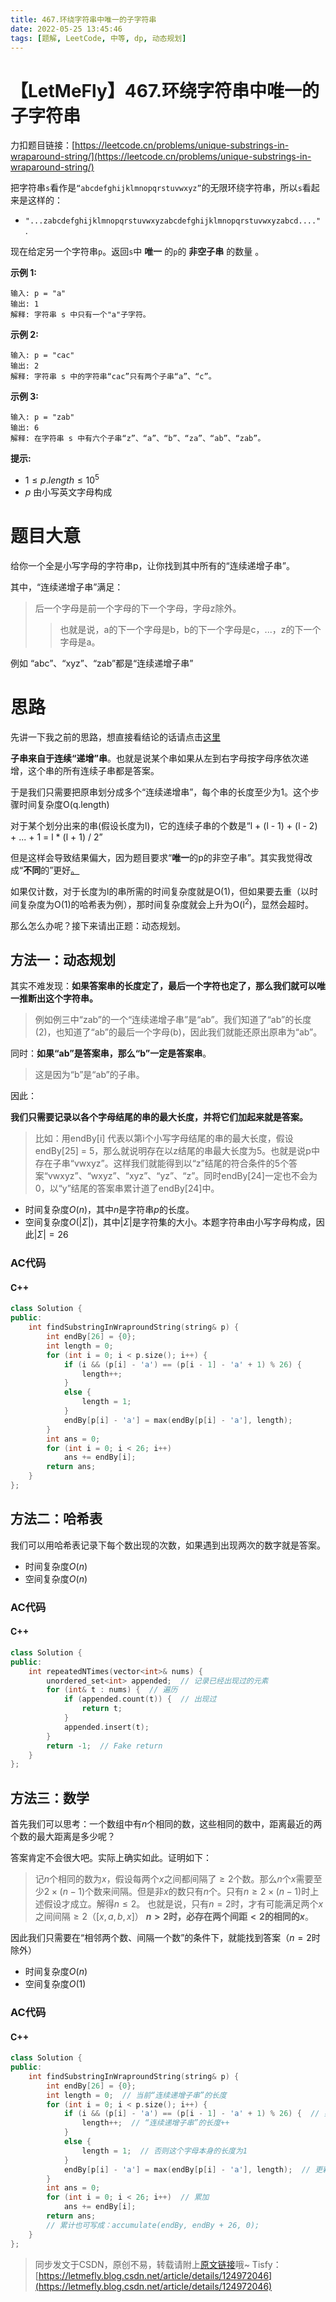 ```yaml
---
title: 467.环绕字符串中唯一的子字符串
date: 2022-05-25 13:45:46
tags: [题解, LeetCode, 中等, dp, 动态规划]
---
```


# 【LetMeFly】467.环绕字符串中唯一的子字符串

力扣题目链接：[https://leetcode.cn/problems/unique-substrings-in-wraparound-string/](https://leetcode.cn/problems/unique-substrings-in-wraparound-string/)

把字符串```s```看作是```“abcdefghijklmnopqrstuvwxyz”```的无限环绕字符串，所以```s```看起来是这样的：

+ ```"...zabcdefghijklmnopqrstuvwxyzabcdefghijklmnopqrstuvwxyzabcd...."``` . 

现在给定另一个字符串```p```。返回```s```中 **唯一** 的```p```的 **非空子串** 的数量 。 

**示例 1:**

```
输入: p = "a"
输出: 1
解释: 字符串 s 中只有一个"a"子字符。
```

**示例 2:**

```
输入: p = "cac"
输出: 2
解释: 字符串 s 中的字符串“cac”只有两个子串“a”、“c”。
```

**示例 3:**

```
输入: p = "zab"
输出: 6
解释: 在字符串 s 中有六个子串“z”、“a”、“b”、“za”、“ab”、“zab”。
```

**提示:**

+ $1\leq p.length\leq 10^5$
+ $p$ 由小写英文字母构成

# 题目大意

给你一个全是小写字母的字符串p，让你找到其中所有的“连续递增子串”。

其中，“连续递增子串”满足：

> 后一个字母是前一个字母的下一个字母，字母z除外。
>  > 也就是说，a的下一个字母是b，b的下一个字母是c，...，z的下一个字母是a。

例如 “abc”、“xyz”、“zab”都是“连续递增子串”

# 思路

先讲一下我之前的思路，想直接看结论的话请点击[这里](#RightWay)

**子串来自于连续“递增”串**。也就是说某个串如果从左到右字母按字母序依次递增，这个串的所有连续子串都是答案。

于是我们只需要把原串划分成多个“连续递增串”，每个串的长度至少为1。这个步骤时间复杂度O(q.length)

对于某个划分出来的串(假设长度为l)，它的连续子串的个数是“l + (l - 1) + (l - 2) + ... + 1 = l * (l + 1) / 2”

但是这样会导致结果偏大，因为题目要求“**唯一**的p的非空子串”。其实我觉得改成“**不同**的”更好[。](https://github.com/LeetCode-Feedback/LeetCode-Feedback/issues/7420)

如果仅计数，对于长度为l的串所需的时间复杂度就是O(1)，但如果要去重（以时间复杂度为O(1)的哈希表为例），那时间复杂度就会上升为O(l<sup>2</sup>)，显然会超时。

那么怎么办呢？接下来请出正题：动态规划。

<a id="RightWay"></a>

## 方法一：动态规划

其实不难发现：**如果答案串的长度定了，最后一个字符也定了，那么我们就可以唯一推断出这个字符串。**

> 例如例三中“zab”的一个“连续递增子串”是“ab”。我们知道了“ab”的长度(2)，也知道了“ab”的最后一个字母(b)，因此我们就能还原出原串为“ab”。

同时：**如果“ab”是答案串，那么“b”一定是答案串**。

> 这是因为“b”是“ab”的子串。

因此：

**我们只需要记录以各个字母结尾的串的最大长度，并将它们加起来就是答案。**

> 比如：用endBy[i] 代表以第i个小写字母结尾的串的最大长度，假设endBy[25] = 5，那么就说明存在以z结尾的串最大长度为5。也就是说p中存在子串“vwxyz”。这样我们就能得到以“z”结尾的符合条件的5个答案“vwxyz”、“wxyz”、“xyz”、“yz”、“z”。同时endBy[24]一定也不会为0，以“y”结尾的答案串累计道了endBy[24]中。

+ 时间复杂度$O(n)$，其中$n$是字符串$p$的长度。
+ 空间复杂度$O(|Σ|)$，其中$|Σ|$是字符集的大小。本题字符串由小写字母构成，因此$|Σ|=26$

### AC代码

#### C++

```cpp
class Solution {
public:
    int findSubstringInWraproundString(string& p) {
        int endBy[26] = {0};
        int length = 0;
        for (int i = 0; i < p.size(); i++) {
            if (i && (p[i] - 'a') == (p[i - 1] - 'a' + 1) % 26) {
                length++;
            }
            else {
                length = 1;
            }
            endBy[p[i] - 'a'] = max(endBy[p[i] - 'a'], length);
        }
        int ans = 0;
        for (int i = 0; i < 26; i++)
            ans += endBy[i];
        return ans;
    }
};
```

## 方法二：哈希表

我们可以用哈希表记录下每个数出现的次数，如果遇到出现两次的数字就是答案。

+ 时间复杂度$O(n)$
+ 空间复杂度$O(n)$

### AC代码

#### C++

```cpp
class Solution {
public:
    int repeatedNTimes(vector<int>& nums) {
        unordered_set<int> appended;  // 记录已经出现过的元素
        for (int& t : nums) {  // 遍历
            if (appended.count(t)) {  // 出现过
                return t;
            }
            appended.insert(t);
        }
        return -1;  // Fake return
    }
};
```

## 方法三：数学

首先我们可以思考：一个数组中有$n$个相同的数，这些相同的数中，距离最近的两个数的最大距离是多少呢？

答案肯定不会很大吧。实际上确实如此。证明如下：

> 记$n$个相同的数为$x$，假设每两个$x$之间都间隔了$\geq2$个数。那么$n$个$x$需要至少$2\times(n-1)$个数来间隔。但是非$x$的数只有$n$个。只有$n\geq 2\times(n-1)$时上述假设才成立。解得$n\leq2$。
> 也就是说，只有$n=2$时，才有可能满足两个$x$之间间隔$\geq2$（$[x,a,b,x]$）
> **$n>2$时，必存在两个间距$<2$的相同的$x$**。

因此我们只需要在“相邻两个数、间隔一个数”的条件下，就能找到答案（$n=2$时除外）

+ 时间复杂度$O(n)$
+ 空间复杂度$O(1)$

### AC代码

#### C++

```cpp
class Solution {
public:
    int findSubstringInWraproundString(string& p) {
        int endBy[26] = {0};
        int length = 0;  // 当前“连续递增子串”的长度
        for (int i = 0; i < p.size(); i++) {
            if (i && (p[i] - 'a') == (p[i - 1] - 'a' + 1) % 26) {  // 如果这个字母是上个字母的下一个字母
                length++;  // “连续递增子串”的长度++
            }
            else {
                length = 1;  // 否则这个字母本身的长度为1
            }
            endBy[p[i] - 'a'] = max(endBy[p[i] - 'a'], length);  // 更新以这个字母序号结尾的“连续递增子串”的最大长度
        }
        int ans = 0;
        for (int i = 0; i < 26; i++)  // 累加
            ans += endBy[i];
        return ans;
        // 累计也可写成：accumulate(endBy, endBy + 26, 0);
    }
};
```

> 同步发文于CSDN，原创不易，转载请附上[原文链接](https://leetcode.letmefly.xyz/2022/05/25/LeetCode%200467.%E7%8E%AF%E7%BB%95%E5%AD%97%E7%AC%A6%E4%B8%B2%E4%B8%AD%E5%94%AF%E4%B8%80%E7%9A%84%E5%AD%90%E5%AD%97%E7%AC%A6%E4%B8%B2/)哦~
> Tisfy：[https://letmefly.blog.csdn.net/article/details/124972046](https://letmefly.blog.csdn.net/article/details/124972046)
